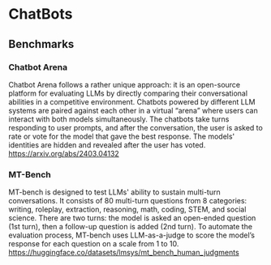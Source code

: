 # ChatBots

## Benchmarks

### Chatbot Arena

Chatbot Arena follows a rather unique approach: it is an open-source platform for evaluating LLMs by directly comparing
their conversational abilities in a competitive environment. Chatbots powered by different LLM systems are paired
against each other in a virtual “arena” where users can interact with both models simultaneously. The chatbots take
turns responding to user prompts, and after the conversation, the user is asked to rate or vote for the model that gave
the best response. The models' identities are hidden and revealed after the user has voted.  
https://arxiv.org/abs/2403.04132

### MT-Bench

MT-bench is designed to test LLMs' ability to sustain multi-turn conversations. It consists of 80 multi-turn questions
from 8 categories: writing, roleplay, extraction, reasoning, math, coding, STEM, and social science. There are two
turns: the model is asked an open-ended question (1st turn), then a follow-up question is added (2nd turn). To automate
the evaluation process, MT-bench uses LLM-as-a-judge to score the model’s response for each question on a scale from 1
to 10.  
https://huggingface.co/datasets/lmsys/mt_bench_human_judgments  